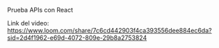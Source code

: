 Prueba APIs con React

Link del video: https://www.loom.com/share/7c6cd442903f4ca393556dee884ec6da?sid=2d4f1962-e69d-4072-809e-29b8a2753824
